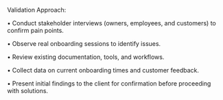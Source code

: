 Validation Approach:

•	Conduct stakeholder interviews (owners, employees, and customers) to confirm pain points.

•	Observe real onboarding sessions to identify issues.

•	Review existing documentation, tools, and workflows.

•	Collect data on current onboarding times and customer feedback.

•	Present initial findings to the client for confirmation before proceeding with solutions.

